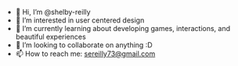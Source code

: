 - 👋 Hi, I’m @shelby-reilly
- 👀 I’m interested in user centered design
- 🌱 I’m currently learning about developing games, interactions, and beautiful experiences
- 💞️ I’m looking to collaborate on anything :D
- 📫 How to reach me: sereilly73@gmail.com

<!---
shelby-reilly/shelby-reilly is a ✨ special ✨ repository because its `README.md` (this file) appears on your GitHub profile.
You can click the Preview link to take a look at your changes.
--->
